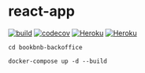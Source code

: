 # react-app

[![build](https://github.com/BookBnB/react-app/workflows/build/badge.svg)](https://github.com/BookBnB/react-app/actions?query=workflow%3Abuild)
[![codecov](https://codecov.io/gh/BookBnB/react-app/branch/master/graph/badge.svg?token=M9SY11KIT2)](https://codecov.io/gh/BookBnB/react-app)
[![Heroku](https://img.shields.io/badge/heroku-master-success.svg?l?style=flat&logo=heroku&logoColor=white&labelColor=494998)](https://bookbnb-react-master.herokuapp.com/)
[![Heroku](https://img.shields.io/badge/heroku-develop-success.svg?l?style=flat&logo=heroku&logoColor=white&labelColor=494998)](https://bookbnb-react-develop.herokuapp.com/)

```
cd bookbnb-backoffice

docker-compose up -d --build
```
